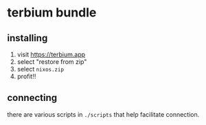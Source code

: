# terbium bundle

## installing

1. visit <https://terbium.app>
2. select "restore from zip"
3. select `nixos.zip`
4. profit!!

## connecting

there are various scripts in `./scripts` that help facilitate connection.
